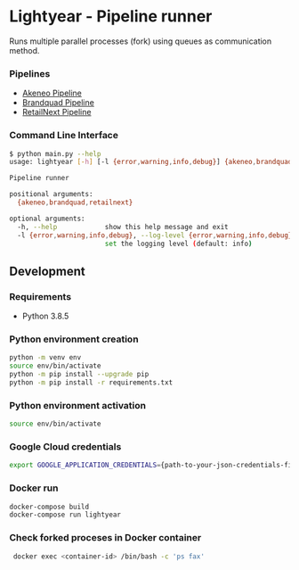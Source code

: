 # Lightyear - Pipeline runner

Runs multiple parallel processes (fork) using queues as communication method.

### Pipelines

- [Akeneo Pipeline](https://gitlab.com/chalhoub-data/lightyear/-/tree/master/lightyear/clients/akeneo)
- [Brandquad Pipeline](https://gitlab.com/chalhoub-data/lightyear/-/tree/master/lightyear/clients/brandquad)
- [RetailNext Pipeline](https://gitlab.com/chalhoub-data/lightyear/-/tree/master/lightyear/clients/retailnext)

### Command Line Interface

```sh
$ python main.py --help
usage: lightyear [-h] [-l {error,warning,info,debug}] {akeneo,brandquad,retailnext} ...

Pipeline runner

positional arguments:
  {akeneo,brandquad,retailnext}

optional arguments:
  -h, --help            show this help message and exit
  -l {error,warning,info,debug}, --log-level {error,warning,info,debug}
                        set the logging level (default: info)
```

## Development

### Requirements

- Python 3.8.5

### Python environment creation

```sh
python -m venv env
source env/bin/activate
python -m pip install --upgrade pip
python -m pip install -r requirements.txt
```

### Python environment activation

```sh
source env/bin/activate
```

### Google Cloud credentials

```sh
export GOOGLE_APPLICATION_CREDENTIALS={path-to-your-json-credentials-file}
```

### Docker run

```sh
docker-compose build
docker-compose run lightyear
```

### Check forked proceses in Docker container

```sh
 docker exec <container-id> /bin/bash -c 'ps fax'
```
